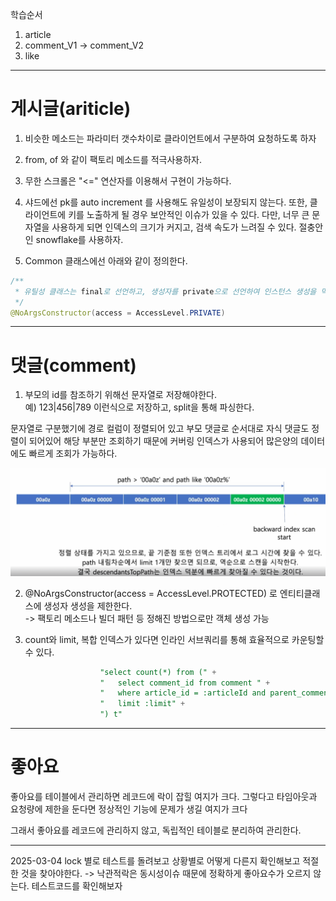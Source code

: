 학습순서
1) article
2) comment_V1 -> comment_V2
3) like

----
<h1>게시글(ariticle)</h1>

1. 비슷한 메소드는 파라미터 갯수차이로 클라이언트에서 구분하여 요청하도록 하자

2. from, of 와 같이 팩토리 메소드를 적극사용하자.

3. 무한 스크롤은 "<=" 연산자를 이용해서 구현이 가능하다.

4. 샤드에선 pk를 auto increment 를 사용해도 유일성이 보장되지 않는다.
또한, 클라이언트에 키를 노출하게 될 경우 보안적인 이슈가 있을 수 있다.
다만, 너무 큰 문자열을 사용하게 되면 인덱스의 크기가 커지고, 검색 속도가 느려질 수 있다.
절충안인 snowflake를 사용하자.

5. Common 클래스에선 아래와 같이 정의한다.
```java
/**
 * 유틸성 클래스는 final로 선언하고, 생성자를 private으로 선언하여 인스턴스 생성을 막는다.
 */
@NoArgsConstructor(access = AccessLevel.PRIVATE)
```


---
<h1>댓글(comment)</h1>


1. 부모의 id를 참조하기 위해선 문자열로 저장해야한다. </br>
예) 123|456|789 이런식으로 저장하고, split을 통해 파싱한다.

문자열로 구분했기에 경로 컬럼이 정렬되어 있고 부모 댓글로 순서대로 자식 댓글도 정렬이 되어있어 해당 부분만 조회하기 때문에
커버링 인덱스가 사용되어 많은양의 데이터에도 빠르게 조회가 가능하다.

![img_1.png](img_1.png)

2. @NoArgsConstructor(access = AccessLevel.PROTECTED) 로 엔티티클래스에 생성자 생성을 제한한다.</br>
-> 팩토리 메소드나 빌더 패턴 등 정해진 방법으로만 객체 생성 가능


3. count와 limit, 복합 인덱스가 있다면 인라인 서브쿼리를 통해 효율적으로 카운팅할 수 있다.
```sql
                    "select count(*) from (" +
                    "   select comment_id from comment " +
                    "   where article_id = :articleId and parent_comment_id = :parentCommentId " +
                    "   limit :limit" +
                    ") t"
```


---
<h1>좋아요</h1>

좋아요를 테이블에서 관리하면 레코드에 락이 잡힐 여지가 크다.
그렇다고 타임아웃과 요청량에 제한을 둔다면 정상적인 기능에 문제가 생길 여지가 크다

그래서 좋아요를 레코드에 관리하지 않고, 독립적인 테이블로 분리하여 관리한다. 

---
2025-03-04
lock 별로 테스트를 돌려보고 상황별로 어떻게 다른지 확인해보고 적절한 것을 찾아야한다.
-> 낙관적락은 동시성이슈 때문에 정확하게 좋아요수가 오르지 않는다. 테스트코드를 확인해보자